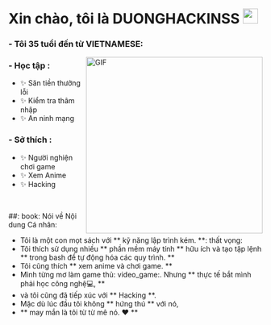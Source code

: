 # Xin chào, tôi là DUONGHACKINSS <img src = "https://github.com/0ximtiaz/0ximtiaz/blob/main/wave.gif" width = "30px">

### - Tôi 35 tuổi đến từ VIETNAMESE:
<img hight = "200" width = "350" alt = "GIF" align = "right" src = "https://github.com/0ximtiaz/0ximtiaz/blob/main/wrench%20watchdog.gif">

### - Học tập :
- ✨ Săn tiền thưởng lỗi
- ✨ Kiểm tra thâm nhập
- ✨ An ninh mạng

### - Sở thích : 
- ✨ Người nghiện chơi game
- ✨ Xem Anime
- ✨ Hacking

</br>

##: book: Nói về Nội dung Cá nhân:

- Tôi là một con mọt sách với ** kỹ năng lập trình kém. **: thất vọng:
- Tôi thích sử dụng nhiều ** phần mềm máy tính ** hữu ích và tạo tập lệnh ** trong bash để tự động hóa các quy trình. **
- Tôi cũng thích ** xem anime và chơi game. ** 
- Mình từng mơ làm game thủ: video_game:. Nhưng ** thực tế bắt mình phải học công nghệ💻, **
- và tôi cũng đã tiếp xúc với ** Hacking **.
- Mặc dù lúc đầu tôi không ** hứng thú ** với nó,
- ** may mắn là tôi từ từ mê nó. ❤️ **
</br>

